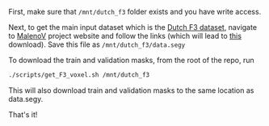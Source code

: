 First, make sure that `/mnt/dutch_f3` folder exists and you have write access.

Next, to get the main input dataset which is the [Dutch F3 dataset](https://terranubis.com/datainfo/Netherlands-Offshore-F3-Block-Complete), 
navigate to [MalenoV](https://github.com/bolgebrygg/MalenoV) project website and follow the links (which will lead to 
[this](https://drive.google.com/drive/folders/0B7brcf-eGK8CbGhBdmZoUnhiTWs) download). Save this file as 
`/mnt/dutch_f3/data.segy`

To download the train and validation masks, from the root of the repo, run
```bash
./scripts/get_F3_voxel.sh /mnt/dutch_f3
```

This will also download train and validation masks to the same location as data.segy.

That's it!
